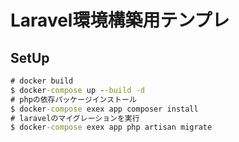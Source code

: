 # Laravel環境構築用テンプレ

## SetUp
``` cmd
# docker build
$ docker-compose up --build -d
# phpの依存パッケージインストール
$ docker-compose exex app composer install
# laravelのマイグレーションを実行
$ docker-compose exex app php artisan migrate
```
